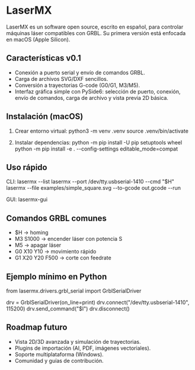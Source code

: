 
LaserMX
=======

LaserMX es un software open source, escrito en español, para controlar máquinas láser
compatibles con GRBL. Su primera versión está enfocada en macOS (Apple Silicon).

Características v0.1
--------------------
- Conexión a puerto serial y envío de comandos GRBL.
- Carga de archivos SVG/DXF sencillos.
- Conversión a trayectorias G-code (G0/G1, M3/M5).
- Interfaz gráfica simple con PySide6: selección de puerto, conexión, envío de comandos,
  carga de archivo y vista previa 2D básica.

Instalación (macOS)
-------------------
1. Crear entorno virtual:
   python3 -m venv .venv
   source .venv/bin/activate

2. Instalar dependencias:
   python -m pip install -U pip setuptools wheel
   python -m pip install -e . --config-settings editable_mode=compat

Uso rápido
----------
CLI:
    lasermx --list
    lasermx --port /dev/tty.usbserial-1410 --cmd "$H"
    lasermx --file examples/simple_square.svg --to-gcode out.gcode --run

GUI:
    lasermx-gui

Comandos GRBL comunes
---------------------
- $H             -> homing
- M3 S1000       -> encender láser con potencia S
- M5             -> apagar láser
- G0 X10 Y10     -> movimiento rápido
- G1 X20 Y20 F500 -> corte con feedrate

Ejemplo mínimo en Python
------------------------
from lasermx.drivers.grbl_serial import GrblSerialDriver

drv = GrblSerialDriver(on_line=print)
drv.connect("/dev/tty.usbserial-1410", 115200)
drv.send_command("$I")
drv.disconnect()

Roadmap futuro
--------------
- Vista 2D/3D avanzada y simulación de trayectorias.
- Plugins de importación (AI, PDF, imágenes vectoriales).
- Soporte multiplataforma (Windows).
- Comunidad y guías de contribución.

